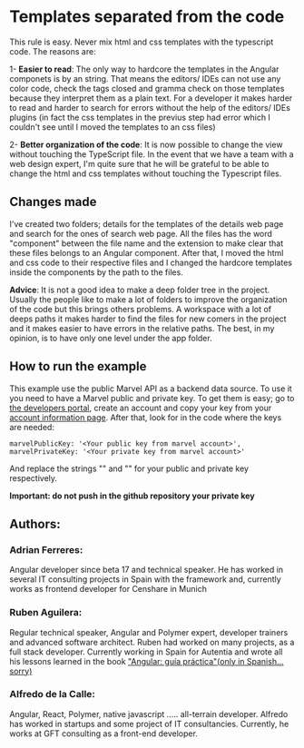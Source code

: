 # Templates separated from the code

This rule is easy. Never mix html and css templates with the typescript code. The reasons are:

1- **Easier to read**: The only way to hardcore the templates in the Angular componets is by an string. That means the editors/ IDEs can not use any color code, check the tags closed and gramma check on those templates because they interpret them as a plain text. For a developer it makes harder to read and harder to search for errors without the help of the editors/ IDEs plugins (in fact the css templates in the previus step had error which I couldn't see until I moved the templates to an css files)

2- **Better organization of the code**: It is now possible to change the view without touching the TypeScript file. In the event that we have a team with a web design expert, I'm quite sure that he will be grateful to be able to change the html and css templates without touching the Typescript files.

 ## Changes made

I've created two folders; details for the templates of the details web page and search for the ones of search web page. All the files has the word "component" between the file name and the extension to make clear that these files belongs to an Angular component. After that, I moved the html and css code to their respective files and I changed the hardcore templates inside the components by the path to the files.

**Advice**: 
It is not a good idea to make a deep folder tree in the project. Usually the people like to make a lot of folders to improve the organization of the code but this brings others problems. A workspace with a lot of deeps paths it makes harder to find the files for new comers in the project and it makes easier to have errors in the relative paths. The best, in my opinion, is to have only one level under the app folder.  

## How to run the example
This example use the public Marvel API as a backend data source. To use it you need to have a Marvel public and private key. To get them is easy; go to [the developers portal](https://developer.marvel.com/), create an account and copy your key from your [account information page](https://developer.marvel.com/account). After that, look for in the code where the keys are needed:
```
marvelPublicKey: '<Your public key from marvel account>',
marvelPrivateKey: '<Your private key from marvel account>'
```
And replace the strings "<Your public key from marvel account>" and "<Your private key from marvel account>" for your public and private key respectively.

**Important: do not push in the github repository your private key**

 ## Authors:

 ### Adrian Ferreres:
 Angular developer since beta 17 and technical speaker. He has worked in several IT consulting projects in Spain with the framework and, currently works as frontend developer for Censhare in Munich

 ### Ruben Aguilera:
 Regular technical speaker, Angular and Polymer expert, developer trainers and advanced software architect. Ruben had worked on many projects, as a full stack developer. Currently working in Spain for Autentia and wrote all his lessons learned in the book ["Angular: guía práctica"(only in Spanish... sorry)](https://leanpub.com/angular-guia-practica)

### Alfredo de la Calle:
Angular, React, Polymer, native javascript ..... all-terrain developer. Alfredo has worked in startups and some project of IT consultancies.  Currently, he works at GFT consulting as a front-end developer.
